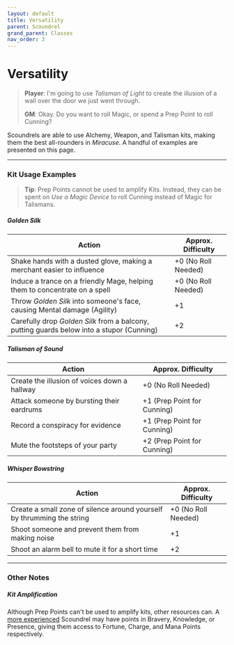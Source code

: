 ```yaml
---
layout: default
title: Versatility
parent: Scoundrel
grand_parent: Classes
nav_order: 3
---
```


# Versatility

> **Player**: I'm going to use _Talisman of Light_ to create the illusion of a wall over the door we just went through.
>
> **GM**: Okay. Do you want to roll Magic, or spend a Prep Point to roll Cunning?

Scoundrels are able to use Alchemy, Weapon, and Talisman kits, making them the best all-rounders in _Miracuse_. A handful of examples are presented on this page.

---

### Kit Usage Examples

> **Tip**: Prep Points cannot be used to amplify Kits. Instead, they can be spent on _Use a Magic Device_ to roll Cunning instead of Magic for Talismans.

##### Golden Silk

| Action                                                                                    | Approx. Difficulty  |
| ----------------------------------------------------------------------------------------- | ------------------- |
| Shake hands with a dusted glove, making a merchant easier to influence                    | +0 (No Roll Needed) |
| Induce a trance on a friendly Mage, helping them to concentrate on a spell                | +0 (No Roll Needed) |
| Throw _Golden Silk_ into someone's face, causing Mental damage (Agility)                  | +1                  |
| Carefully drop _Golden Silk_ from a balcony, putting guards below into a stupor (Cunning) | +2                  |

##### Talisman of Sound

| Action                                       | Approx. Difficulty          |
| -------------------------------------------- | --------------------------- |
| Create the illusion of voices down a hallway | +0 (No Roll Needed)         |
| Attack someone by bursting their eardrums    | +1 (Prep Point for Cunning) |
| Record a conspiracy for evidence             | +1 (Prep Point for Cunning) |
| Mute the footsteps of your party             | +2 (Prep Point for Cunning) |

##### Whisper Bowstring

| Action                                                                 | Approx. Difficulty  |
| ---------------------------------------------------------------------- | ------------------- |
| Create a small zone of silence around yourself by thrumming the string | +0 (No Roll Needed) |
| Shoot someone and prevent them from making noise                       | +1                  |
| Shoot an alarm bell to mute it for a short time                        | +2                  |

---

### Other Notes

##### Kit Amplification

Although Prep Points can't be used to amplify kits, other resources can. A [more experienced](../../more/advancement/index.html) Scoundrel may have points in Bravery, Knowledge, or Presence, giving them access to Fortune, Charge, and Mana Points respectively.
